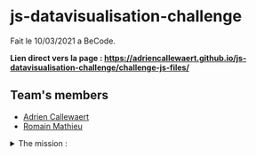 # js-datavisualisation-challenge

Fait le 10/03/2021 a BeCode.


**Lien direct vers la page : https://adriencallewaert.github.io/js-datavisualisation-challenge/challenge-js-files/** 

## Team's members

* [Adrien Callewaert](https://github.com/AdrienCallewaert)
* [Romain Mathieu](https://github.com/RomainM27)


<details close>
  <summary> The mission :</summary>
  
  # Javascript Challenge : "Data Visualisation"

  - Repository : `js-datavisualisation-challenge`
  - Mode: `duo`
  - Type: `consolidation challenge`
  - Duration: `3 days`
  - Deadline : 11/03/2021, 10h00
  - Form : https://docs.google.com/spreadsheets/d/1RkYTp9EY5Ljqq1LVNEUY63wP1t2nTmMl7vKm-CuLwSk/edit?usp=sharing

  ## Objectives

  This consolidation challenge will help you assess your ability to solve a problem inspired from real-life situation using your new javascript muscles involving the following know-hows :

  - **DOM** manipulation
  - **AJAX**/**FETCH** request
  - Using **Third-party libraries**
  - **Problem-solving** : design a logical solution to implement the expected result
  - Debugging using the console
  - Understand the notion of **"Separation of concerns"**

  ## Your mission

  You work in the Multimedia department of one of the European Union institutions. This morning, Johnny Hasnoclew, your Project Manager, sends you on a mission: one of the in-house journalists has published a new article on the institution's website. The article in question is already integrated with an **html** / **css** / **Javascript file**.

  He asks you to make it more *rich*, more *interactive*, more... *sexy* (The use of that specific adjective indicates that Johnny certainly worked in advertising before, the poor guy).

  That's exactly what you're going to do, by adding two **interactive data visualisation graphics** using javascript.  These graphs will be interactive in the sense that the user can manipulate the graph, such as filtering data, or reveal detailed data when the mouse hovers over it. You are free to design the interaction in your project.

  ### 1. Inline data (data in the document)

  In this html file, you will find two data tables. Use JavaScript to traverse the DOM to insert right above each of these tables a representation of its data in the form of an interactive graph.

  If javascript is disabled, the graph does not appear. If javascript is enabled, the graph appears between the title and the table.

  ### 2. Remote data, in real-time, via ajax

  There are data sitting at this URL :  [https://canvasjs.com/services/data/datapoints.php](https://canvasjs.com/services/data/datapoints.php)

  Retrieve the data via Ajax, and use it to insert a graph that refreshes every second, just below the main title (`h1`) of the article.

  Don't hesitate to adapt the code provided in this tutorial: [Live Updating Charts from JSON API & AJAX](https://canvasjs.com/docs/charts/how-to/live-updating-javascript-charts-json-api-ajax/), but adapt it to this third-party library: [chart.js](https://www.chartjs.org/) or [ToastUi-Chart](https://ui.toast.com/tui-chart/) or [Dimpl](http://dimplejs.org/), because this tutorial uses another (not-free) library (canvasJS).

  **Again**: if javascript is disabled, the graph does not appear. If javascript is enabled, the graph appears.

  ## How will we do this?

  1. Use a javascript library that makes it easier to do this instead of using just "Vanilla Javascript" (= using javascript without libraries).
  If you had never coded in javascript before BeCode, use [chart.js](https://www.chartjs.org/) or [Dimpl](http://dimplejs.org/).
  If you already had a good knowledge of Javascript before you switched to BeCode, you can directly use the [D3.js - Data-Driven Documents](https://d3js.org/) library, which is more complex but offers many possibilities.
  2. Get trained in their use.
  3. Attack the problem by looking for a good logical path. Break it down into **small problems**, into **progressive** steps. Commit as you move forward. First the DOM, access the right place, then retrieve the data, then generate the graph. Something like that 😉
  4. A method of thinking: *Reverse-engineering* of your objective: start at the end and go up the thread of dependencies to the starting point. It gives something like this:

  > - To have a graph, you need data. So I have to get them back.
  > - Where is this data ?
  > - To have a graph I have to find the right place in the DOM, how can I do that?
  > - To get a graph I will use *this* library of *data visualization*. How does it work?
  > ...

  ---

  ## Constraints

  - **You can't edit the html file**.
  - You have the choice of the type of graphics. Considers the most relevant based on the data and what story they can "tell".
  - The choice of the javascript library is limited to the 3 libraries offered (there are many others, but these are references and are very popular)

  ## Bonus

  ### Maintenance

  - It's an old project and several elements need to be updated according to current standards, the whole project needs to be refactorised in order to comply with current standards and good practices (conventions, syntax, standard ECMA ...)

  ### Structre

  - As you can see, the project lacks structure, modify the architecture of the files in order to see more clearly, use a structure pattern or whatever you want in order to choose the most adequate solution...

  ## Help each other (to a certain extend)

  You can help each other under these two conditions:

  - You first **searched alone** and **read this** ([How to ask the help of a senior developer 🥇](https://stackoverflow.com/help/how-to-ask))
  - The person helping **does not provide a ready-made code** and **does not code for the other**. The objective remains to learn, not to solve. The result is less important than the path. Helps by asking questions, trying to get the other person to find the answer on their own.

  ## Good luck !

</details>
